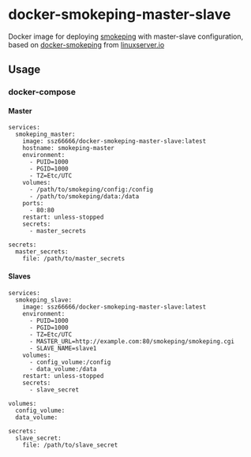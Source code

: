 # docker-smokeping-master-slave

Docker image for deploying [smokeping](https://oss.oetiker.ch/smokeping/) with master-slave configuration, based on [docker-smokeping](https://github.com/linuxserver/docker-smokeping/) from [linuxserver.io](https://www.linuxserver.io)

## Usage

### docker-compose
#### Master

```
services:
  smokeping_master:
    image: ssz66666/docker-smokeping-master-slave:latest
    hostname: smokeping-master
    environment:
      - PUID=1000
      - PGID=1000
      - TZ=Etc/UTC
    volumes:
      - /path/to/smokeping/config:/config
      - /path/to/smokeping/data:/data
    ports:
      - 80:80
    restart: unless-stopped
    secrets:
      - master_secrets

secrets:
  master_secrets:
    file: /path/to/master_secrets
```

#### Slaves
```
services:
  smokeping_slave:
    image: ssz66666/docker-smokeping-master-slave:latest
    environment:
      - PUID=1000
      - PGID=1000
      - TZ=Etc/UTC
      - MASTER_URL=http://example.com:80/smokeping/smokeping.cgi
      - SLAVE_NAME=slave1
    volumes:
      - config_volume:/config
      - data_volume:/data
    restart: unless-stopped
    secrets:
      - slave_secret

volumes:
  config_volume:
  data_volume:

secrets:
  slave_secret:
    file: /path/to/slave_secret
```
